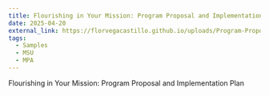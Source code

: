 ```yaml
---
title: Flourishing in Your Mission: Program Proposal and Implementation Plan
date: 2025-04-20
external_link: https://florvegacastillo.github.io/uploads/Program-Proposal-and-ImplementationPlan-FVC.pdf
tags:
  - Samples
  - MSU
  - MPA
---
```


Flourishing in Your Mission: Program Proposal and Implementation Plan

<!--more-->